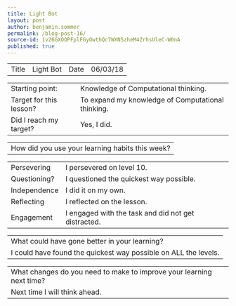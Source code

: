 ```yaml
---
title: Light Bot
layout: post
author: benjamin.sommer
permalink: /blog-post-16/
source-id: 1v26GXOOPFplFGyOwthQc7WXN5zheM4ZrhsUleC-W0nA
published: true
---
```

<table>
  <tr>
    <td>Title</td>
    <td>Light Bot</td>
    <td>Date</td>
    <td>06/03/18</td>
  </tr>
</table>


<table>
  <tr>
    <td>Starting point:</td>
    <td>Knowledge of Computational thinking.</td>
  </tr>
  <tr>
    <td>Target for this lesson?</td>
    <td>To expand my knowledge of Computational thinking.</td>
  </tr>
  <tr>
    <td>Did I reach my target? </td>
    <td>Yes, I did.</td>
  </tr>
</table>


<table>
  <tr>
    <td>How did you use your learning habits this week?</td>
  </tr>
</table>


<table>
  <tr>
    <td>Persevering</td>
    <td>I persevered on level 10.</td>
  </tr>
  <tr>
    <td>Questioning?</td>
    <td>I questioned the quickest way possible.</td>
  </tr>
  <tr>
    <td>Independence</td>
    <td>I did it on my own.</td>
  </tr>
  <tr>
    <td>Reflecting</td>
    <td>I reflected on the lesson.</td>
  </tr>
  <tr>
    <td>Engagement</td>
    <td>I engaged with the task and did not get distracted.</td>
  </tr>
</table>


<table>
  <tr>
    <td>What could have gone better in your learning?</td>
  </tr>
  <tr>
    <td>I could have found the quickest way possible on ALL the levels.</td>
  </tr>
</table>


<table>
  <tr>
    <td>What changes do you need to make to improve your learning next time?</td>
  </tr>
  <tr>
    <td>Next time I will think ahead.</td>
  </tr>
</table>


